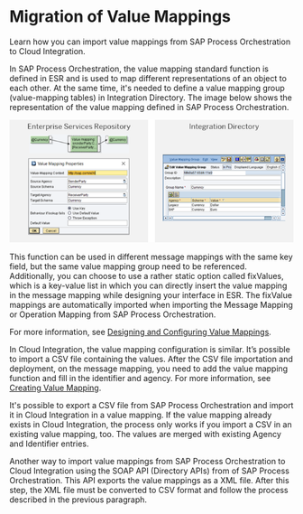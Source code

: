 <!-- loiof2621edc148c4ecd9616144783801993 -->

# Migration of Value Mappings

Learn how you can import value mappings from SAP Process Orchestration to Cloud Integration.

In SAP Process Orchestration, the value mapping standard function is defined in ESR and is used to map different representations of an object to each other. At the same time, it's needed to define a value mapping group \(value-mapping tables\) in Integration Directory. The image below shows the representation of the value mapping defined in SAP Process Orchestration.

 ![](images/Value_mapping_ESR_ID_a7af7b2.png) 

This function can be used in different message mappings with the same key field, but the same value mapping group need to be referenced. Additionally, you can choose to use a rather static option called fixValues, which is a key-value list in which you can directly insert the value mapping in the message mapping while designing your interface in ESR. The fixValue mappings are automatically imported when importing the Message Mapping or Operation Mapping from SAP Process Orchestration.

For more information, see [Designing and Configuring Value Mappings](https://help.sap.com/viewer/bbd7c67c5eb14835843976b790024ec6/LATEST/en-US/d0acc9add2064ad59393669e13696961.html).

In Cloud Integration, the value mapping configuration is similar. It’s possible to import a CSV file containing the values. After the CSV file importation and deployment, on the message mapping, you need to add the value mapping function and fill in the identifier and agency. For more information, see [Creating Value Mapping](https://help.sap.com/viewer/368c481cd6954bdfa5d0435479fd4eaf/Cloud/en-US/25eff9b4884d4f6e859e6ebf898dcb71.html).

It's possible to export a CSV file from SAP Process Orchestration and import it in Cloud Integration in a value mapping. If the value mapping already exists in Cloud Integration, the process only works if you import a CSV in an existing value mapping, too. The values are merged with existing Agency and Identifier entries.

Another way to import value mappings from SAP Process Orchestration to Cloud Integration using the SOAP API \(Directory APIs\) from of SAP Process Orchestration. This API exports the value mappings as a XML file. After this step, the XML file must be converted to CSV format and follow the process described in the previous paragraph.

